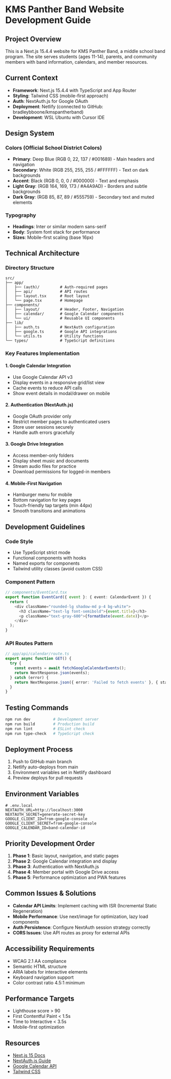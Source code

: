 # KMS Panther Band Website Development Guide

## Project Overview
This is a Next.js 15.4.4 website for KMS Panther Band, a middle school band program. The site serves students (ages 11-14), parents, and community members with band information, calendars, and member resources.

## Current Context
- **Framework**: Next.js 15.4.4 with TypeScript and App Router
- **Styling**: Tailwind CSS (mobile-first approach)
- **Auth**: NextAuth.js for Google OAuth
- **Deployment**: Netlify (connected to GitHub: bradleybboone/kmspantherband)
- **Development**: WSL Ubuntu with Cursor IDE

## Design System
### Colors (Official School District Colors)
- **Primary**: Deep Blue (RGB 0, 22, 137 / #001689) - Main headers and navigation
- **Secondary**: White (RGB 255, 255, 255 / #FFFFFF) - Text on dark backgrounds
- **Accent**: Black (RGB 0, 0, 0 / #000000) - Text and emphasis
- **Light Gray**: (RGB 164, 169, 173 / #A4A9AD) - Borders and subtle backgrounds
- **Dark Gray**: (RGB 85, 87, 89 / #555759) - Secondary text and muted elements

### Typography
- **Headings**: Inter or similar modern sans-serif
- **Body**: System font stack for performance
- **Sizes**: Mobile-first scaling (base 16px)

## Technical Architecture

### Directory Structure
```
src/
├── app/
│   ├── (auth)/         # Auth-required pages
│   ├── api/            # API routes
│   ├── layout.tsx      # Root layout
│   └── page.tsx        # Homepage
├── components/
│   ├── layout/         # Header, Footer, Navigation
│   ├── calendar/       # Google Calendar components
│   └── ui/             # Reusable UI components
├── lib/
│   ├── auth.ts         # NextAuth configuration
│   ├── google.ts       # Google API integrations
│   └── utils.ts        # Utility functions
└── types/              # TypeScript definitions
```

### Key Features Implementation

#### 1. Google Calendar Integration
- Use Google Calendar API v3
- Display events in a responsive grid/list view
- Cache events to reduce API calls
- Show event details in modal/drawer on mobile

#### 2. Authentication (NextAuth.js)
- Google OAuth provider only
- Restrict member pages to authenticated users
- Store user sessions securely
- Handle auth errors gracefully

#### 3. Google Drive Integration
- Access member-only folders
- Display sheet music and documents
- Stream audio files for practice
- Download permissions for logged-in members

#### 4. Mobile-First Navigation
- Hamburger menu for mobile
- Bottom navigation for key pages
- Touch-friendly tap targets (min 44px)
- Smooth transitions and animations

## Development Guidelines

### Code Style
- Use TypeScript strict mode
- Functional components with hooks
- Named exports for components
- Tailwind utility classes (avoid custom CSS)

### Component Pattern
```typescript
// components/EventCard.tsx
export function EventCard({ event }: { event: CalendarEvent }) {
  return (
    <div className="rounded-lg shadow-md p-4 bg-white">
      <h3 className="text-lg font-semibold">{event.title}</h3>
      <p className="text-gray-600">{formatDate(event.date)}</p>
    </div>
  );
}
```

### API Routes Pattern
```typescript
// app/api/calendar/route.ts
export async function GET() {
  try {
    const events = await fetchGoogleCalendarEvents();
    return NextResponse.json(events);
  } catch (error) {
    return NextResponse.json({ error: 'Failed to fetch events' }, { status: 500 });
  }
}
```

## Testing Commands
```bash
npm run dev          # Development server
npm run build        # Production build
npm run lint         # ESLint check
npm run type-check   # TypeScript check
```

## Deployment Process
1. Push to GitHub main branch
2. Netlify auto-deploys from main
3. Environment variables set in Netlify dashboard
4. Preview deploys for pull requests

## Environment Variables
```env
# .env.local
NEXTAUTH_URL=http://localhost:3000
NEXTAUTH_SECRET=generate-secret-key
GOOGLE_CLIENT_ID=from-google-console
GOOGLE_CLIENT_SECRET=from-google-console
GOOGLE_CALENDAR_ID=band-calendar-id
```

## Priority Development Order
1. **Phase 1**: Basic layout, navigation, and static pages
2. **Phase 2**: Google Calendar integration and display
3. **Phase 3**: Authentication with NextAuth.js
4. **Phase 4**: Member portal with Google Drive access
5. **Phase 5**: Performance optimization and PWA features

## Common Issues & Solutions
- **Calendar API Limits**: Implement caching with ISR (Incremental Static Regeneration)
- **Mobile Performance**: Use next/image for optimization, lazy load components
- **Auth Persistence**: Configure NextAuth session strategy correctly
- **CORS Issues**: Use API routes as proxy for external APIs

## Accessibility Requirements
- WCAG 2.1 AA compliance
- Semantic HTML structure
- ARIA labels for interactive elements
- Keyboard navigation support
- Color contrast ratio 4.5:1 minimum

## Performance Targets
- Lighthouse score > 90
- First Contentful Paint < 1.5s
- Time to Interactive < 3.5s
- Mobile-first optimization

## Resources
- [Next.js 15 Docs](https://nextjs.org/docs)
- [NextAuth.js Guide](https://next-auth.js.org/)
- [Google Calendar API](https://developers.google.com/calendar/api/v3/reference)
- [Tailwind CSS](https://tailwindcss.com/docs)
